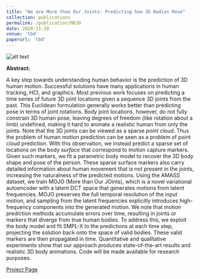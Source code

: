 ```yaml
---
title: "We are More than Our Joints: Predicting how 3D Bodies Move"
collection: publications
permalink: /publication/MOJO
date: 2020-11-20
venue: 'tbd'
paperurl: 'tbd'
---
```

![alt text](http://yz-cnsdqz.github.io/images/MOJO-teaser.png)<!-- .element height="20%" width="20%" -->

__Abstract:__ 

A key step towards understanding human behavior is the prediction of 3D human motion. Successful solutions have many applications in human tracking, HCI, and graphics. Most previous work focuses on predicting a time series of future 3D joint locations given a sequence 3D joints from the past. This Euclidean formulation generally works better than predicting pose in terms of joint rotations. Body joint locations, however, do not fully constrain 3D human pose, leaving degrees of freedom (like rotation about a limb) undefined, making it hard to animate a realistic human from only the joints. Note that the 3D joints can be viewed as a sparse *point cloud*. Thus the problem of human motion prediction can be seen as a problem of point cloud prediction. With this observation, we instead predict a sparse set of locations on the body *surface* that correspond to motion capture markers. Given such markers, we fit a parametric body model to recover the 3D body shape and pose of the person. These sparse surface markers also carry detailed information about human movement that is not present in the joints, increasing the naturalness of the predicted motions. Using the AMASS dataset, we train MOJO (More than Our JOints), which is a novel variational autoencoder with a latent DCT space that generates motions from latent frequencies. MOJO preserves the full temporal resolution of the input motion, and sampling from the latent frequencies explicitly introduces high-frequency components into the generated motion. We note that motion prediction methods accumulate errors over time, resulting in joints or markers that diverge from true human bodies. To address this, we exploit the body model and fit SMPL-X to the predictions at each time step, projecting the solution back onto the space of valid bodies. These valid markers are then propagated in time. Quantitative and qualitative experiments show that our approach produces state-of-the-art results and realistic 3D body animations. Code will be made available for research purposes.

[Project Page](../MOJO/MOJO.html)



